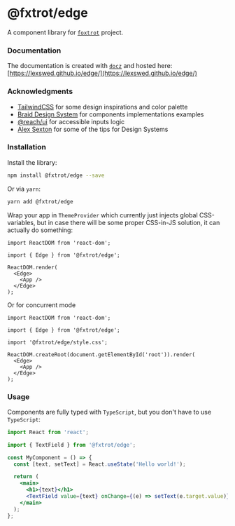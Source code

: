 # @fxtrot/edge

A component library for [`foxtrot`](https://github.com/LexSwed/foxtrot) project.

### Documentation

The documentation is created with [`docz`](https://www.docz.site/) and hosted here: [https://lexswed.github.io/edge/](https://lexswed.github.io/edge/)

### Acknowledgments

- [TailwindCSS](https://tailwindcss.com) for some design inspirations and color palette
- [Braid Design System](https://seek-oss.github.io/braid-design-system) for components implementations examples
- [@reach/ui](https://reacttraining.com/reach-ui) for accessible inputs logic
- [Alex Sexton](https://www.youtube.com/watch?v=EDyiaDJJu-4) for some of the tips for Design Systems

### Installation

Install the library:

```bash
npm install @fxtrot/edge --save
```

Or via `yarn`:

```bash
yarn add @fxtrot/edge
```

Wrap your app in `ThemeProvider` which currently just injects global CSS-variables, but in case there will be some proper CSS-in-JS solution, it can actually do something:

```tsx
import ReactDOM from 'react-dom';

import { Edge } from '@fxtrot/edge';

ReactDOM.render(
  <Edge>
    <App />
  </Edge>
);
```

Or for concurrent mode

```tsx
import ReactDOM from 'react-dom';

import { Edge } from '@fxtrot/edge';

import '@fxtrot/edge/style.css';

ReactDOM.createRoot(document.getElementById('root')).render(
  <Edge>
    <App />
  </Edge>
);
```

### Usage

Components are fully typed with `TypeScript`, but you don't have to use `TypeScript`:

```jsx
import React from 'react';

import { TextField } from '@fxtrot/edge';

const MyComponent = () => {
  const [text, setText] = React.useState('Hello world!');

  return (
    <main>
      <h1>{text}</h1>
      <TextField value={text} onChange={(e) => setText(e.target.value)} label="Welcome message" />
    </main>
  );
};
```
